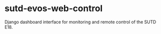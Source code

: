 # sutd-evos-web-control
Django dashboard interface for monitoring and remote control of the SUTD E18.
